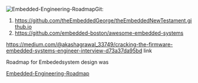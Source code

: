 ![Embedded-Engineering-Roadmap](https://github.com/user-attachments/assets/451ff429-f187-4368-85a9-502d76fd35d0)Git:
1. https://github.com/theEmbeddedGeorge/theEmbeddedNewTestament.github.io
2. https://github.com/embedded-boston/awesome-embedded-systems

https://medium.com/@akashagrawal_33749/cracking-the-firmware-embedded-systems-engineer-interview-d73a37da95bd    link

Roadmap for Embededsystem design was

[Embedded-Engineering-Roadmap](https://github.com/user-attachments/assets/2942ccd2-4ddc-4a86-93e2-32bc03a03eb0)


